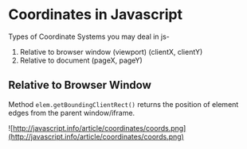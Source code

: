 # Coordinates in Javascript

Types of Coordinate Systems you may deal in js- 

 1. Relative to browser window (viewport) (clientX, clientY)
 2. Relative to document (pageX, pageY)

## Relative to Browser Window
Method `elem.getBoundingClientRect()` returns the position of element edges from the parent window/iframe.

![http://javascript.info/article/coordinates/coords.png](http://javascript.info/article/coordinates/coords.png)

<!--stackedit_data:
eyJoaXN0b3J5IjpbLTEwMzY5MTExODMsMjA2NjgzMzQ3MF19
-->